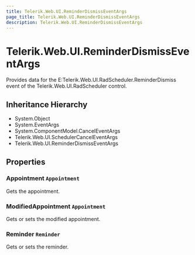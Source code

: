 ```yaml
---
title: Telerik.Web.UI.ReminderDismissEventArgs
page_title: Telerik.Web.UI.ReminderDismissEventArgs
description: Telerik.Web.UI.ReminderDismissEventArgs
---
```


# Telerik.Web.UI.ReminderDismissEventArgs

Provides data for the E:Telerik.Web.UI.RadScheduler.ReminderDismiss event of the Telerik.Web.UI.RadScheduler control.

## Inheritance Hierarchy

* System.Object
* System.EventArgs
* System.ComponentModel.CancelEventArgs
* Telerik.Web.UI.SchedulerCancelEventArgs
* Telerik.Web.UI.ReminderDismissEventArgs

## Properties

###  Appointment `Appointment`

Gets the appointment.

###  ModifiedAppointment `Appointment`

Gets or sets the modified appointment.

###  Reminder `Reminder`

Gets or sets the reminder.

